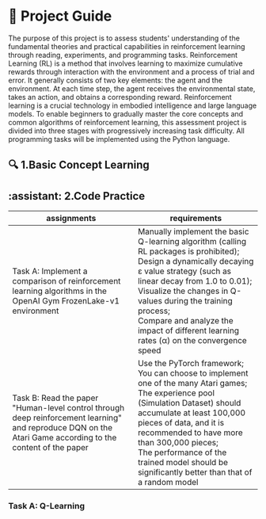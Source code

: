 # :rocket: Project Guide

The purpose of this project is to assess students' understanding of the fundamental theories and practical capabilities in reinforcement learning through reading, experiments, and programming tasks. Reinforcement Learning (RL) is a method that involves learning to maximize cumulative rewards through interaction with the environment and a process of trial and error. It generally consists of two key elements: the agent and the environment. At each time step, the agent receives the environmental state, takes an action, and obtains a corresponding reward. Reinforcement learning is a crucial technology in embodied intelligence and large language models. To enable beginners to gradually master the core concepts and common algorithms of reinforcement learning, this assessment project is divided into three stages with progressively increasing task difficulty. All programming tasks will be implemented using the Python language.

## :mag: 1.Basic Concept Learning

## :assistant: 2.Code Practice

| assignments | requirements |
| ----------- | ------------ |
|Task A: Implement a comparison of reinforcement learning algorithms in the OpenAI Gym FrozenLake-v1 environment| Manually implement the basic Q-learning algorithm (calling RL packages is prohibited); <br> Design a dynamically decaying ε value strategy (such as linear decay from 1.0 to 0.01); <br> Visualize the changes in Q-values during the training process; <br> Compare and analyze the impact of different learning rates (α) on the convergence speed |
|Task B: Read the paper "Human-level control through deep reinforcement learning" and reproduce DQN on the Atari Game according to the content of the paper | Use the PyTorch framework; You can choose to implement one of the many Atari games; <br> The experience pool (Simulation Dataset) should accumulate at least 100,000 pieces of data, and it is recommended to have more than 300,000 pieces; <br> The performance of the trained model should be significantly better than that of a random model |

### Task A: Q-Learning
